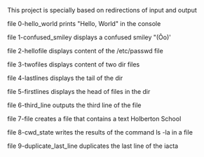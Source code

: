 This project is specially based on redirections of input and output

file 0-hello_world prints "Hello, World" in the console

file 1-confused_smiley displays a confused smiley "(Ôo)'

file 2-hellofile displays content of the /etc/passwd file

file 3-twofiles displays content of two dir files

file 4-lastlines displays the tail of the dir

file 5-firstlines displays the head of files in the dir

file 6-third_line outputs the third line of the file

file 7-file creates a file that contains a text Holberton School

file 8-cwd_state writes the results of the command ls -la in a file

file 9-duplicate_last_line duplicates the last line of the iacta
